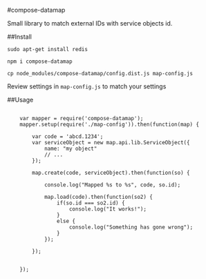 #compose-datamap

Small library to match external IDs with service objects id.


##Install

`sudo apt-get install redis`

`npm i compose-datamap`

`cp node_modules/compose-datamap/config.dist.js map-config.js`

Review settings in `map-config.js` to match your settings


##Usage

```

    var mapper = require('compose-datamap');
    mapper.setup(require('./map-config')).then(function(map) {

        var code = 'abcd.1234';
        var serviceObject = new map.api.lib.ServiceObject({
            name: "my object"
            // ...
        });

        map.create(code, serviceObject).then(function(so) {

            console.log("Mapped %s to %s", code, so.id);

            map.load(code).then(function(so2) {
                if(so.id === so2.id) {
                    console.log("It works!");
                }
                else {
                    console.log("Something has gone wrong");
                }
            });

        });


    });

```